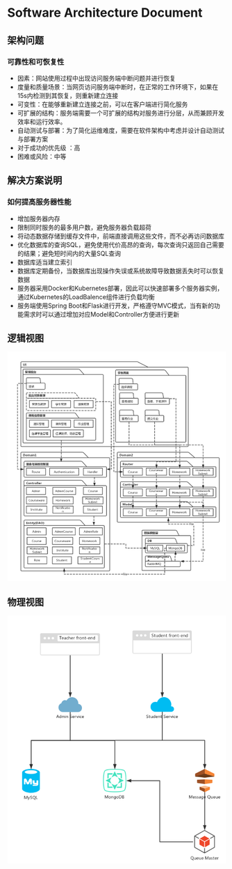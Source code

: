 # Software Architecture Document

## 架构问题

### 可靠性和可恢复性

* 因素：网站使用过程中出现访问服务端中断问题并进行恢复
* 度量和质量场景：当网页访问服务端中断时，在正常的工作环境下，如果在15s内检测到其恢复，则重新建立连接
* 可变性：在能够重新建立连接之前，可以在客户端进行简化服务
* 可扩展的结构：服务端需要一个可扩展的结构对服务进行分层，从而兼顾开发效率和运行效率。
* 自动测试与部署：为了简化运维难度，需要在软件架构中考虑并设计自动测试与部署方案
* 对于成功的优先级 ：高
* 困难或风险：中等

## 解决方案说明

### 如何提高服务器性能

* 增加服务器内存
* 限制同时服务的最多用户数，避免服务器负载超荷
* 将动态数据存储到缓存文件中，前端直接调用这些文件，而不必再访问数据库
* 优化数据库的查询SQL，避免使用代价高昂的查询，每次查询只返回自己需要的结果；避免短时间内的大量SQL查询
* 数据库适当建立索引
* 数据库定期备份，当数据库出现操作失误或系统故障导致数据丢失时可以恢复数据
* 服务器采用Docker和Kubernetes部署，因此可以快速部署多个服务器实例，通过Kubernetes的LoadBalence组件进行负载均衡
* 服务端使用Spring Boot和Flask进行开发，严格遵守MVC模式，当有新的功能需求时可以通过增加对应Model和Controller方便进行更新

## 逻辑视图
![](logic_view.jpg)
## 物理视图
![](architecture.png)
